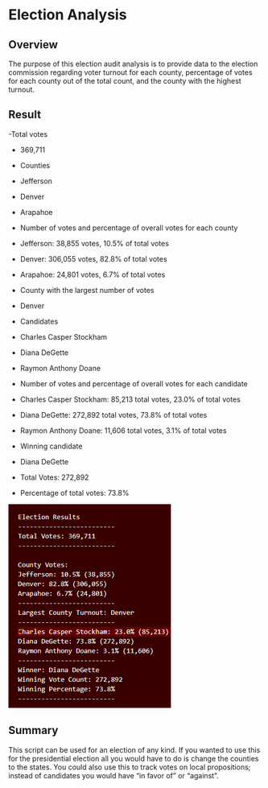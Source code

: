 # Election Analysis
## Overview
The purpose of this election audit analysis is to provide data to the election commission regarding voter turnout for each county, percentage of votes for each county out of the total count, and the county with the highest turnout.
## Result
-Total votes

  -	369,711

-	Counties

  -	Jefferson

  -	Denver

  -	Arapahoe

-	Number of votes and percentage of overall votes for each county

  -	Jefferson: 38,855 votes, 10.5% of total votes

  -	Denver: 306,055 votes, 82.8% of total votes

  -	Arapahoe: 24,801 votes, 6.7% of total votes

-	County with the largest number of votes

  -	Denver

-	Candidates

  -	Charles Casper Stockham

  -	Diana DeGette

  -	Raymon Anthony Doane

-	Number of votes and percentage of overall votes for each candidate

  -	Charles Casper Stockham: 85,213 total votes, 23.0% of total votes

  -	Diana DeGette: 272,892 total votes, 73.8% of total votes

  -	Raymon Anthony Doane: 11,606 total votes, 3.1% of total votes

-	Winning candidate

  -	Diana DeGette

  -	Total Votes: 272,892

  -	Percentage of total votes: 73.8%

![Election_Results](analysis/Election_Results.png)

## Summary
This script can be used for an election of any kind. If you wanted to use this for the presidential election all you would have to do is change the counties to the states. You could also use this to track votes on local propositions; instead of candidates you would have “in favor of” or “against”.

